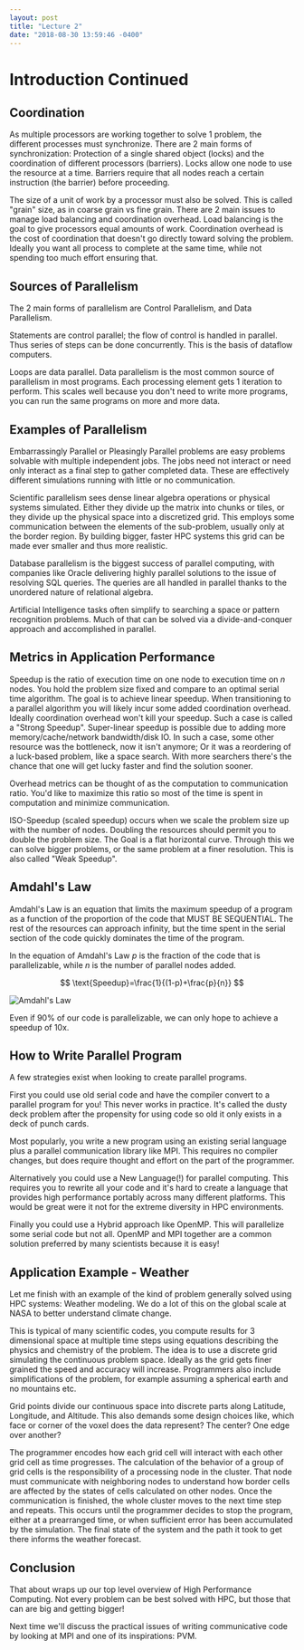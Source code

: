 ```yaml
---
layout: post
title: "Lecture 2"
date: "2018-08-30 13:59:46 -0400"
---
```


Introduction Continued
======================

## Coordination

As multiple processors are working together to solve 1 problem, the different
processes must synchronize. There are 2 main forms of synchronization:
Protection of a single shared object (locks) and the coordination of different
processors (barriers). Locks allow one node to use the resource at a time.
Barriers require that all nodes reach a certain instruction (the barrier)
before proceeding.

The size of a unit of work by a processor must also be solved. This is called
"grain" size, as in coarse grain vs fine grain. There are 2 main issues to
manage load balancing and coordination overhead. Load balancing is the goal to
give processors equal amounts of work. Coordination overhead is the cost
of coordination that doesn't go directly toward solving the problem. Ideally
you want all process to complete at the same time, while not spending too much
effort ensuring that.

## Sources of Parallelism

The 2 main forms of parallelism are Control Parallelism, and Data Parallelism.

Statements are control parallel; the flow of control is handled in parallel.
Thus series of steps can be done concurrently. This is the basis of dataflow
computers.

Loops are data parallel. Data parallelism is the most common source of
parallelism in most programs. Each processing element gets 1 iteration to
perform. This scales well because you don't need to write more programs, you
can run the same programs on more and more data.

## Examples of Parallelism

Embarrassingly Parallel or Pleasingly Parallel problems are easy problems
solvable with multiple independent jobs. The jobs need not interact or need
only interact as a final step to gather completed data. These are effectively
different simulations running with little or no communication.

Scientific parallelism sees dense linear algebra operations or physical systems
simulated. Either they divide up the matrix into chunks or tiles, or they
divide up the physical space into a discretized grid. This employs some
communication between the elements of the sub-problem, usually only at the
border region. By building bigger, faster HPC systems this grid can be made
ever smaller and thus more realistic.

Database parallelism is the biggest success of parallel computing, with
companies like Oracle delivering highly parallel solutions to the issue of
resolving SQL queries. The queries are all handled in parallel thanks to the
unordered nature of relational algebra.

Artificial Intelligence tasks often simplify to searching a space or pattern
recognition problems. Much of that can be solved via a divide-and-conquer
approach and accomplished in parallel.

## Metrics in Application Performance

Speedup is the ratio of execution time on one node to execution time on $n$
nodes. You hold the problem size fixed and compare to an optimal serial time
algorithm. The goal is to achieve linear speedup. When transitioning to a
parallel algorithm you will likely incur some added coordination overhead.
Ideally coordination overhead won't kill your speedup.  Such a case is called a
"Strong Speedup". Super-linear speedup is possible due to adding more
memory/cache/network bandwidth/disk IO. In such a case, some other resource was
the bottleneck, now it isn't anymore; Or it was a reordering of a luck-based
problem, like a space search. With more searchers there's the chance that one
will get lucky faster and find the solution sooner.

Overhead metrics can be thought of as the computation to communication ratio.
You'd like to maximize this ratio so most of the time is spent in computation
and minimize communication.

ISO-Speedup (scaled speedup) occurs when we scale the problem size up with the
number of nodes. Doubling the resources should permit you to double the problem
size. The Goal is a flat horizontal curve. Through this we can solve bigger
problems, or the same problem at a finer resolution. This is also called "Weak
Speedup".

## Amdahl's Law

Amdahl's Law is an equation that limits the maximum speedup of a program
as a function of the proportion of the code that MUST BE SEQUENTIAL. The
rest of the resources can approach infinity, but the time spent in the
serial section of the code quickly dominates the time of the program.

In the equation of Amdahl's Law $p$ is the fraction of the code that is
parallelizable, while $n$ is the number of parallel nodes added.

$$
\text{Speedup}=\frac{1}{(1-p)+\frac{p}{n}}
$$

![Amdahl's Law](https://upload.wikimedia.org/wikipedia/commons/e/ea/AmdahlsLaw.svg)

Even if 90% of our code is parallelizable, we can only hope to achieve a
speedup of 10x.

## How to Write Parallel Program

A few strategies exist when looking to create parallel programs.

First you could use old serial code and have the compiler convert to a parallel
program for you! This never works in practice. It's called the dusty deck
problem after the propensity for using code so old it only exists in a deck of
punch cards.

Most popularly, you write a new program using an existing serial language plus
a parallel communication library like MPI. This requires no compiler changes,
but does require thought and effort on the part of the programmer.

Alternatively you could use a New Language(!) for parallel computing. This
requires you to rewrite all your code and it's hard to create a language that
provides high performance portably across many different platforms. This would
be great were it not for the extreme diversity in HPC environments.

Finally you could use a Hybrid approach like OpenMP. This will parallelize
some serial code but not all. OpenMP and MPI together are a common solution
preferred by many scientists because it is easy!

## Application Example - Weather

Let me finish with an example of the kind of problem generally solved using
HPC systems: Weather modeling. We do a lot of this on the global scale at NASA
to better understand climate change.

This is typical of many scientific codes, you compute results for 3 dimensional
space at multiple time steps using equations describing the physics and
chemistry of the problem. The idea is to use a discrete grid simulating the
continuous problem space. Ideally as the grid gets finer grained the speed and
accuracy will increase. Programmers also include simplifications of the
problem, for example assuming a spherical earth and no mountains etc.

Grid points divide our continuous space into discrete parts along Latitude,
Longitude, and Altitude. This also demands some design choices like, which face
or corner of the voxel does the data represent? The center? One edge over
another?

The programmer encodes how each grid cell will interact with each other grid
cell as time progresses. The calculation of the behavior of a group of grid
cells is the responsibility of a processing node in the cluster. That node must
communicate with neighboring nodes to understand how border cells are affected
by the states of cells calculated on other nodes. Once the communication is
finished, the whole cluster moves to the next time step and repeats. This occurs
until the programmer decides to stop the program, either at a prearranged time,
or when sufficient error has been accumulated by the simulation. The final state
of the system and the path it took to get there informs the weather forecast.

## Conclusion

That about wraps up our top level overview of High Performance Computing. Not
every problem can be best solved with HPC, but those that can are big and
getting bigger!

Next time we'll discuss the practical issues of writing communicative code by
looking at MPI and one of its inspirations: PVM.

